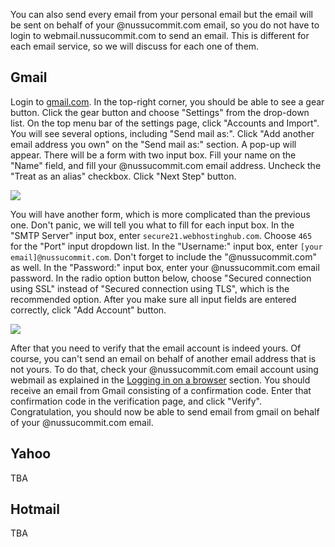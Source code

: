 You can also send every email from your personal email but the email will be sent on behalf of your @nussucommit.com email, so you do not have to login to webmail.nussucommit.com to send an email. This is different for each email service, so we will discuss for each one of them.

## Gmail

Login to [gmail.com](gmail.com). In the top-right corner, you should be able to see a gear button. Click the gear button and choose "Settings" from the drop-down list. On the top menu bar of the settings page, click "Accounts and Import". You will see several options, including "Send mail as:". Click "Add another email address you own" on the "Send mail as:" section. A pop-up will appear. There will be a form with two input box. Fill your name on the "Name" field, and fill your @nussucommit.com email address. Uncheck the "Treat as an alias" checkbox. Click "Next Step" button.

![](/images/sentas0.png)

You will have another form, which is more complicated than the previous one. Don't panic, we will tell you what to fill for each input box. In the "SMTP Server" input box, enter `secure21.webhostinghub.com`. Choose `465` for the "Port" input dropdown list. In the "Username:" input box, enter `[your email]@nussucommit.com`. Don't forget to include the "@nussucommit.com" as well. In the "Password:" input box, enter your @nussucommit.com email password. In the radio option button below, choose "Secured connection using SSL" instead of "Secured connection using TLS", which is the recommended option. After you make sure all input fields are entered correctly, click "Add Account" button.

![](/images/sentas1.png)

After that you need to verify that the email account is indeed yours. Of course, you can't send an email on behalf of another email address that is not yours. To do that, check your @nussucommit.com email account using webmail as explained in the [Logging in on a browser](browser.md) section. You should receive an email from Gmail consisting of a confirmation code. Enter that confirmation code in the verification page, and click "Verify". Congratulation, you should now be able to send email from gmail on behalf of your @nussucommit.com email.

## Yahoo

TBA

## Hotmail

TBA